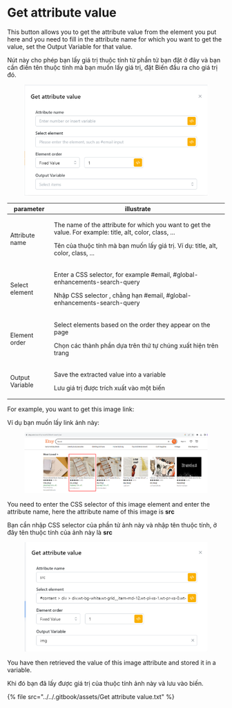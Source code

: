 # Get attribute value

This button allows you to get the attribute value from the element you put here and you need to fill in the attribute name for which you want to get the value, set the Output Variable for that value.

Nút này cho phép bạn lấy giá trị thuộc tính từ phần tử bạn đặt ở đây và bạn cần điền tên thuộc tính mà bạn muốn lấy giá trị, đặt Biến đầu ra cho giá trị đó.&#x20;

<figure><img src="../../.gitbook/assets/Get attribute value.png" alt=""><figcaption></figcaption></figure>

| parameter       | illustrate                                                                                                                                                                                                     |
| --------------- | -------------------------------------------------------------------------------------------------------------------------------------------------------------------------------------------------------------- |
| Attribute name  | <p>The name of the attribute for which you want to get the value. For example: title, alt, color, class, ...</p><p></p><p>Tên của thuộc tính mà bạn muốn lấy giá trị. Ví dụ: title, alt, color, class, ...</p> |
| Select element  | <p>Enter a CSS selector, for example #email, #global-enhancements-search-query</p><p></p><p>Nhập CSS selector , chằng hạn #email, #global-enhancements-search-query</p>                                        |
| Element order   | <p>Select elements based on the order they appear on the page</p><p></p><p>Chọn các thành phần dựa trên thứ tự chúng xuất hiện trên trang</p>                                                                  |
| Output Variable | <p>Save the extracted value into a variable</p><p></p><p>Lưu giá trị được trích xuất vào một biến</p>                                                                                                          |

For example, you want to get this image link:

Ví dụ bạn muốn lấy link ảnh này:

<figure><img src="../../.gitbook/assets/image (2) (1) (1) (1) (1) (1) (1) (1) (1) (1) (1) (1) (1) (1) (1) (1) (1) (1).png" alt=""><figcaption></figcaption></figure>

You need to enter the CSS selector of this image element and enter the attribute name, here the attribute name of this image is **src**

Bạn cần nhập CSS selector của phần tử ảnh này và nhập tên thuộc tính, ở đây tên thuộc tính của ảnh này là **src**&#x20;

<figure><img src="../../.gitbook/assets/image (1) (1) (1) (1) (1) (1) (1) (1) (1) (1) (1) (1) (1) (1) (1) (1) (1) (1) (1) (1) (1) (1) (1) (1) (1) (1) (1) (1) (1) (1).png" alt=""><figcaption></figcaption></figure>

You have then retrieved the value of this image attribute and stored it in a variable.

Khi đó bạn đã lấy được giá trị của thuộc tính ảnh này và lưu vào biến.

{% file src="../../.gitbook/assets/Get attribute value.txt" %}
